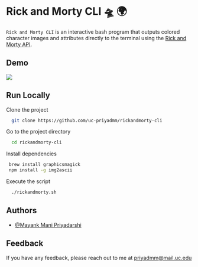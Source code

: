 # Rick and Morty CLI  🛸 🌍

`Rick and Morty CLI` is an interactive bash program that outputs colored character images and attributes directly to the terminal using the 
[Rick and Morty API](https://rickandmortyapi.com/).
## Demo



  ![](Images/demo.gif)
## Run Locally

Clone the project

```bash
  git clone https://github.com/uc-priyadmm/rickandmorty-cli
```

Go to the project directory

```bash
  cd rickandmorty-cli
```

Install dependencies

```bash
 brew install graphicsmagick
 npm install -g img2ascii
```

Execute the script

```bash
  ./rickandmorty.sh
```

  
## Authors

- [@Mayank Mani Priyadarshi](https://www.linkedin.com/in/priyadmm/)

  
## Feedback

If you have any feedback, please reach out to me at priyadmm@mail.uc.edu

  
